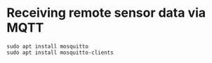 # Receiving remote sensor data via MQTT

```
sudo apt install mosquitto
sudo apt install mosquitto-clients
```
